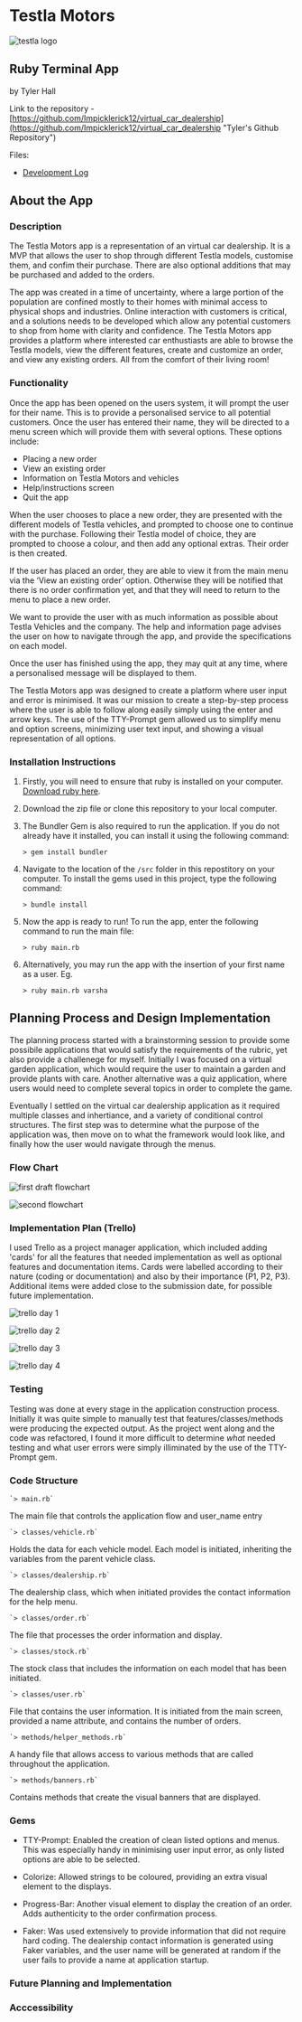 # Testla Motors

![testla logo](docs/testla_logo.png "Testla Logo")

## Ruby Terminal App

by Tyler Hall

Link to the repository - [https://github.com/Impicklerick12/virtual_car_dealership](https://github.com/Impicklerick12/virtual_car_dealership "Tyler's Github Repository")

Files:

* [Development Log](https://github.com/Impicklerick12/virtual_car_dealership/blob/master/development_log.md "Development Log Link")

## About the App

### Description

The Testla Motors app is a representation of an virtual car dealership. It is a MVP that allows the user to shop through different Testla models, customise them, and confim their purchase. There are also optional additions that may be purchased and added to the orders.

The app was created in a time of uncertainty, where a large portion of the population are confined mostly to their homes with minimal access to physical shops and industries. Online interaction with customers is critical, and a solutions needs to be  developed which allow any potential customers to shop from home with clarity and confidence. The Testla Motors app provides a platform where interested car enthustiasts are able to browse the Testla models, view the different features, create and customize an order, and view any existing orders. All from the comfort of their living room!

### Functionality

Once the app has been opened on the users system, it will prompt the user for their name. This is to provide a personalised service to all potential customers. Once the user has entered their name, they will be directed to a menu screen which will provide them with several options. These options include:

* Placing a new order
* View an existing order
* Information on Testla Motors and vehicles
* Help/instructions screen
* Quit the app

When the user chooses to place a new order, they are presented with the different models of Testla vehicles, and prompted to choose one to continue with the purchase. Following their Testla model of choice, they are prompted to choose a colour, and then add any optional extras. Their order is then created.

If the user has placed an order, they are able to view it from the main menu via the ‘View an existing order’ option. Otherwise they will be notified that there is no order confirmation yet, and that they will need to return to the menu to place a new order. 

We want to provide the user with as much information as possible about Testla Vehicles and the company. The help and information page advises the user on how to navigate through the app, and provide the specifications on each model.

Once the user has finished using the app, they may quit at any time, where a personalised message will be displayed to them.

The Testla Motors app was designed to create a platform where user input and error is minimised. It was our mission to create a step-by-step process where the user is able to follow along easily simply using the enter and arrow keys. The use of the TTY-Prompt gem allowed us to simplify menu and option screens, minimizing user text input, and showing a visual representation of all options. 

### Installation Instructions

1. Firstly, you will need to ensure that ruby is installed on your computer. [Download ruby here](https://www.ruby-lang.org/en/).

2. Download the zip file or clone this repository to your local computer.

3. The Bundler Gem is also required to run the application. If you do not already have it installed, you can install it using the following command:

    `> gem install bundler`

4. Navigate to the location of the `/src` folder in  this repostitory on your computer. To install the gems used in this project, type the following command:

    `> bundle install`

5. Now the app is ready to run! To run the app, enter the following command to run the main file:

    `> ruby main.rb`

6. Alternatively, you may run the app with the insertion of your first name as a user. Eg.

    `> ruby main.rb varsha`

## Planning Process and Design Implementation

The planning process started with a brainstorming session to provide some possibile applications that would satisfy the requirements of the rubric, yet also provide a challenege for myself. Initially I was focused on a virtual garden application, which would require the user to maintain a garden and provide plants with care. Another alternative was a quiz application, where users would need to complete several topics in order to complete the game. 

Eventually I settled on the virtual car dealership application as it required multiple classes and inhertiance, and a variety of conditional control structures. The first step was to determine what the purpose of the application was, then move on to what the framework would look like, and finally how the user would navigate through the menus. 

### Flow Chart

![first draft flowchart](docs/first_draft_flowchart.JPG "First Flowchart Draft")

![second flowchart](docs/flowchart_1.jpeg "Second Flowchart Draft")

### Implementation Plan (Trello)

I used Trello as a project manager application, which included adding 'cards' for all the features that needed implementation as well as optional features and documentation items. Cards were labelled according to their nature (coding or documentation) and also by their importance (P1, P2, P3). Additional items were added close to the submission date, for possible future implementation.

![trello day 1](docs/trello_board_day_1.png "Trello Board Day 1")

![trello day 2](docs/trello_board_day_2.png "Trello Board Day 2")

![trello day 3](docs/trello_board_day_3.png "Trello Board Day 3")

![trello day 4](docs/trello_board_day_4.png "Trello Board Day 4")

### Testing

Testing was done at every stage in the application construction process. Initially it was quite simple to manually test that features/classes/methods were producing the expected output. As the project went along and the code was refactored, I found it more difficult to determine *what* needed testing and what user errors were simply illiminated by the use of the TTY-Prompt gem. 

### Code Structure

    `> main.rb`

The main file that controls the application flow and user_name entry

    `> classes/vehicle.rb`

Holds the data for each vehicle model. Each model is initiated, inheriting the variables from the parent vehicle class.


    `> classes/dealership.rb`

The dealership class, which when initiated provides the contact information for the help menu.

    `> classes/order.rb`

The file that processes the order information and display.

    `> classes/stock.rb`

The stock class that includes the information on each model that has been initiated.

    `> classes/user.rb`

File that contains the user information. It is initiated from the main screen, provided a name attribute, and contains the number of orders.

    `> methods/helper_methods.rb`

A handy file that allows access to various methods that are called throughout the application.

    `> methods/banners.rb`

Contains methods that create the visual banners that are displayed.

### Gems

* TTY-Prompt: Enabled the creation of clean listed options and menus. This was especially handy in minimising user input error, as only listed options are able to be selected.

* Colorize: Allowed strings to be coloured, providing an extra visual element to the displays.

* Progress-Bar: Another visual element to display the creation of an order. Adds authenticity to the order confirmation process.

* Faker: Was used extensively to provide information that did not require hard coding. The dealership contact information is generated using Faker variables, and the user name will be generated at random if the user fails to provide a name at application startup.

### Future Planning and Implementation

### Acccessibility


